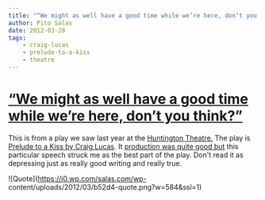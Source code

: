 ```yaml
---
title: "“We might as well have a good time while we’re here, don’t you think?”"
author: Pito Salas
date: 2012-03-28
tags:
    - craig-lucas
    - prelude-to-a-kiss
    - theatre
---
```

# [“We might as well have a good time while we’re here, don’t you think?”](None)




This is from a play we saw last year at the [Huntington
Theatre.](<http://www.huntingtontheatre.org>) The play is [Prelude to a Kiss
by Craig Lucas](<http://en.wikipedia.org/wiki/Prelude_to_a_Kiss_\(play\)>). It
[production was quite good
but](<http://www.huntingtontheatre.org/season/0910/prelude/multimedia.aspx>)
this particular speech struck me as the best part of the play. Don't read it
as depressing just as really good writing and really true.

![Quote](https://i0.wp.com/salas.com/wp-
content/uploads/2012/03/b52d4-quote.png?w=584&ssl=1)


